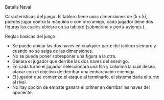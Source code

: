 Batalla Naval

Caracteristicas del juego: El tablero tiene unas dimensiones de (5 x 5), puedes jugar contra la máquina o con otro amigo, cada jugador tiene dos figuras las cuales ubicara en su tablero (submarino  y porta-aviones ).

Reglas basicas del juego 
- Se puede ubicar las dos naves en cualquier parte del tablero siempre y cuando no se salga de las dimensiones.
- No se puede poner sobreponer una figura a la otra.
- Ganara el jugador que derribe las dos naves del enemigo.
- En cada turno el jugador seleccionara una fila y columna la cual desea atacar con el objetivo de derribar una embarcación enemiga.
- El jugador que comienze el ataque al terminarlo, el sistema darla el turno al rival.
- No hay opción de empate ganara el primer en derribar las naves del oponente.




